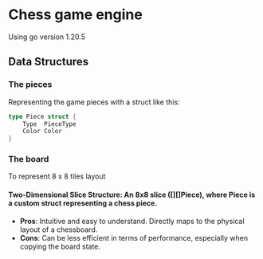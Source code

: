 # Chess game engine
Using go version 1.20.5

## Data Structures

### The pieces

Representing the game pieces with a struct like this:
```go
type Piece struct {
    Type  PieceType
    Color Color
}
```

### The board

To represent 8 x 8 tiles layout

#### Two-Dimensional Slice Structure: An 8x8 slice ([][]Piece), where Piece is a custom struct representing a chess piece.
- **Pros**: Intuitive and easy to understand. Directly maps to the physical layout of a chessboard.
- **Cons**: Can be less efficient in terms of performance, especially when copying the board state.
